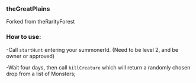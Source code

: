 ### theGreatPlains

Forked from theRarityForest




### How to use:

-Call `startHunt` entering your summonerId. (Need to be level 2, and be owner or approved)

-Wait four days, then call `killCreature` which will return a randomly chosen drop from a list of Monsters;

